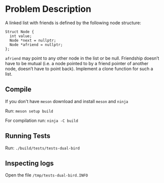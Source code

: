 # Problem Description

A linked list with friends is defined by the following node structure:
```
Struct Node {
  int value;
  Node *next = nullptr;
  Node *afriend = nullptr;
};
```

`afriend` may point to any other node in the list or be null. Friendship doesn’t have to be mutual (i.e. a node pointed to by a friend pointer of another node, doesn’t have to point back).
Implement a clone function for such a list.

## Compile

If you don't have `meson` download and install `meson` and `ninja`

Run: `meson setup build`

For compilation run: `ninja -C build`

## Running Tests

Run: `./build/tests/tests-dual-bird`

## Inspecting logs

Open the file `/tmp/tests-dual-bird.INFO`
